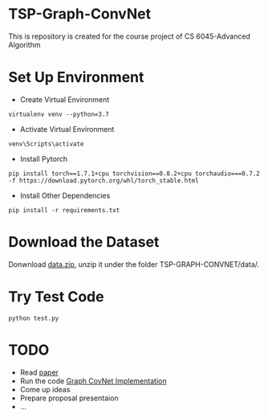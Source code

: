 # TSP-Graph-ConvNet
This is repository is created for the course project of CS 6045-Advanced Algorithm


# Set Up Environment

* Create Virtual Environment  
```
virtualenv venv --python=3.7
```
* Activate Virtual Environment  
```
venv\Scripts\activate
```
* Install Pytorch
```
pip install torch==1.7.1+cpu torchvision==0.8.2+cpu torchaudio===0.7.2 -f https://download.pytorch.org/whl/torch_stable.html
```
* Install Other Dependencies
```
pip install -r requirements.txt
```

# Download the Dataset

Donwnload [data.zip](https://kennesawedu-my.sharepoint.com/:u:/g/personal/jli36_students_kennesaw_edu/EWPJRJxyKe1Avyuz5ZzD8loBO_1eKnOll7Q8Z7w-9HWcWQ?e=zDpEf4), unzip it under the folder TSP-GRAPH-CONVNET/data/.

# Try Test Code
```
python test.py
```
# TODO
* Read [paper](https://arxiv.org/abs/1906.01227)
* Run the code [Graph CovNet Implementation](https://github.com/chaitjo/graph-convnet-tsp)
* Come up ideas
* Prepare proposal presentaion
* ...

